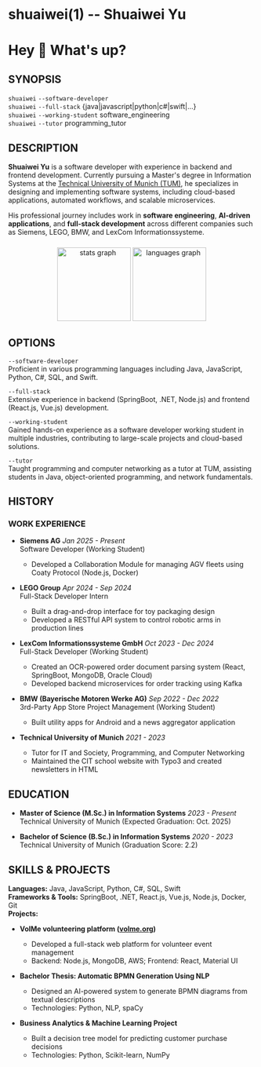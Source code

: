 # shuaiwei(1) -- Shuaiwei Yu

<h1 align="left">Hey 👋 What's up?</h1>

## SYNOPSIS

`shuaiwei` `--software-developer`<br>
`shuaiwei` `--full-stack` {java|javascript|python|c#|swift|...}<br>
`shuaiwei` `--working-student` software_engineering<br>
`shuaiwei` `--tutor` programming_tutor<br>

## DESCRIPTION

**Shuaiwei Yu** is a software developer with experience in backend and frontend development. Currently pursuing a Master's degree in Information Systems at the [Technical University of Munich (TUM)][tum], he specializes in designing and implementing software systems, including cloud-based applications, automated workflows, and scalable microservices.

His professional journey includes work in **software engineering**, **AI-driven applications**, and **full-stack development** across different companies such as Siemens, LEGO, BMW, and LexCom Informationssysteme.

[tum]: https://www.tum.de/

###

<div align="center">
  <img src="https://github-readme-stats.vercel.app/api?username=ShuaiweiYu&hide_title=false&hide_rank=false&show_icons=false&include_all_commits=true&count_private=true&disable_animations=false&theme=dracula&locale=en&hide_border=false&order=1" height="150" alt="stats graph"  />
  <img src="https://github-readme-stats.vercel.app/api/top-langs?username=ShuaiweiYu&locale=en&hide_title=false&layout=compact&card_width=320&langs_count=5&theme=dracula&hide_border=false&order=2" height="150" alt="languages graph"  />
</div>

###

## OPTIONS

`--software-developer`  
Proficient in various programming languages including Java, JavaScript, Python, C#, SQL, and Swift.

`--full-stack`  
Extensive experience in backend (SpringBoot, .NET, Node.js) and frontend (React.js, Vue.js) development.

`--working-student`  
Gained hands-on experience as a software developer working student in multiple industries, contributing to large-scale projects and cloud-based solutions.

`--tutor`  
Taught programming and computer networking as a tutor at TUM, assisting students in Java, object-oriented programming, and network fundamentals.

## HISTORY

### WORK EXPERIENCE

- **Siemens AG** _Jan 2025 - Present_  
  Software Developer (Working Student)  
  - Developed a Collaboration Module for managing AGV fleets using Coaty Protocol (Node.js, Docker)

- **LEGO Group** _Apr 2024 - Sep 2024_  
  Full-Stack Developer Intern  
  - Built a drag-and-drop interface for toy packaging design
  - Developed a RESTful API system to control robotic arms in production lines
  
- **LexCom Informationssysteme GmbH** _Oct 2023 - Dec 2024_  
  Full-Stack Developer (Working Student)  
  - Created an OCR-powered order document parsing system (React, SpringBoot, MongoDB, Oracle Cloud)
  - Developed backend microservices for order tracking using Kafka

- **BMW (Bayerische Motoren Werke AG)** _Sep 2022 - Dec 2022_  
  3rd-Party App Store Project Management (Working Student)  
  - Built utility apps for Android and a news aggregator application
  
- **Technical University of Munich** _2021 - 2023_  
  - Tutor for IT and Society, Programming, and Computer Networking  
  - Maintained the CIT school website with Typo3 and created newsletters in HTML

## EDUCATION

- **Master of Science (M.Sc.) in Information Systems** _2023 - Present_  
  Technical University of Munich (Expected Graduation: Oct. 2025)

- **Bachelor of Science (B.Sc.) in Information Systems** _2020 - 2023_  
  Technical University of Munich (Graduation Score: 2.2)

## SKILLS & PROJECTS

**Languages:** Java, JavaScript, Python, C#, SQL, Swift  
**Frameworks & Tools:** SpringBoot, .NET, React.js, Vue.js, Node.js, Docker, Git  
**Projects:**  
- **VolMe volunteering platform ([volme.org][volme])**  
  - Developed a full-stack web platform for volunteer event management
  - Backend: Node.js, MongoDB, AWS; Frontend: React, Material UI

- **Bachelor Thesis: Automatic BPMN Generation Using NLP**  
  - Designed an AI-powered system to generate BPMN diagrams from textual descriptions
  - Technologies: Python, NLP, spaCy

- **Business Analytics & Machine Learning Project**  
  - Built a decision tree model for predicting customer purchase decisions
  - Technologies: Python, Scikit-learn, NumPy

[volme]: http://volme.org/
